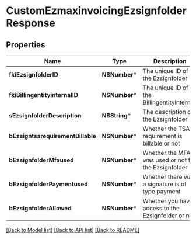 # CustomEzmaxinvoicingEzsignfolderResponse

## Properties
Name | Type | Description | Notes
------------ | ------------- | ------------- | -------------
**fkiEzsignfolderID** | **NSNumber*** | The unique ID of the Ezsignfolder | 
**fkiBillingentityinternalID** | **NSNumber*** | The unique ID of the Billingentityinternal. | [optional] 
**sEzsignfolderDescription** | **NSString*** | The description of the Ezsignfolder | 
**bEzsigntsarequirementBillable** | **NSNumber*** | Whether the TSA requirement is billable or not | 
**bEzsignfolderMfaused** | **NSNumber*** | Whether the MFA was used or not for the Ezsignfolder | 
**bEzsignfolderPaymentused** | **NSNumber*** | Whether there was a signature is of type payment | 
**bEzsignfolderAllowed** | **NSNumber*** | Whether you have access to the Ezsignfolder or not | 

[[Back to Model list]](../README.md#documentation-for-models) [[Back to API list]](../README.md#documentation-for-api-endpoints) [[Back to README]](../README.md)


